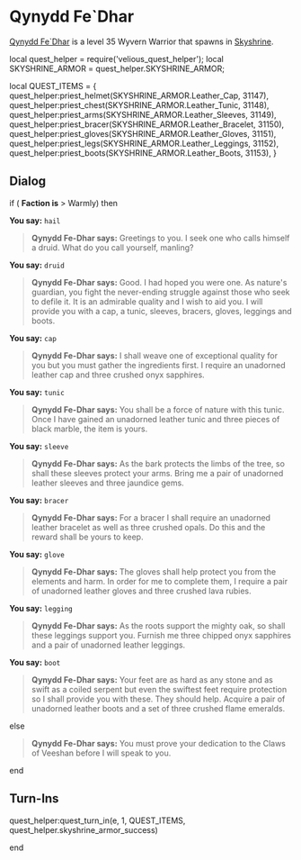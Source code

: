 # Qynydd Fe\`Dhar



[Qynydd Fe\`Dhar](/npc/114624) is a level 35 Wyvern Warrior that spawns in [Skyshrine](/zone/114).



local quest_helper = require('velious_quest_helper');
local SKYSHRINE_ARMOR = quest_helper.SKYSHRINE_ARMOR;

local QUEST_ITEMS = {
  quest_helper:priest_helmet(SKYSHRINE_ARMOR.Leather_Cap, 31147), 
  quest_helper:priest_chest(SKYSHRINE_ARMOR.Leather_Tunic, 31148), 
  quest_helper:priest_arms(SKYSHRINE_ARMOR.Leather_Sleeves, 31149), 
  quest_helper:priest_bracer(SKYSHRINE_ARMOR.Leather_Bracelet, 31150), 
  quest_helper:priest_gloves(SKYSHRINE_ARMOR.Leather_Gloves, 31151), 
  quest_helper:priest_legs(SKYSHRINE_ARMOR.Leather_Leggings, 31152), 
  quest_helper:priest_boots(SKYSHRINE_ARMOR.Leather_Boots, 31153), 
}



## Dialog

if ( **Faction is** > Warmly) then 


**You say:** `hail`




>**Qynydd Fe-Dhar says:** Greetings to you. I seek one who calls himself a druid. What do you call yourself, manling?


**You say:** `druid`




>**Qynydd Fe-Dhar says:** Good. I had hoped you were one. As nature's guardian, you fight the never-ending struggle against those who seek to defile it. It is an admirable quality and I wish to aid you. I will provide you with a cap, a tunic, sleeves, bracers, gloves, leggings and boots.


**You say:** `cap`




>**Qynydd Fe-Dhar says:** I shall weave one of exceptional quality for you but you must gather the ingredients first. I require an unadorned leather cap and three crushed onyx sapphires.


**You say:** `tunic`




>**Qynydd Fe-Dhar says:** You shall be a force of nature with this tunic. Once I have gained an unadorned leather tunic and three pieces of black marble, the item is yours.




**You say:** `sleeve`




>**Qynydd Fe-Dhar says:** As the bark protects the limbs of the tree, so shall these sleeves protect your arms. Bring me a pair of unadorned leather sleeves and three jaundice gems.


**You say:** `bracer`




>**Qynydd Fe-Dhar says:** For a bracer I shall require an unadorned leather bracelet as well as three crushed opals. Do this and the reward shall be yours to keep.


**You say:** `glove`




>**Qynydd Fe-Dhar says:** The gloves shall help protect you from the elements and harm. In order for me to complete them, I require a pair of unadorned leather gloves and three crushed lava rubies.


**You say:** `legging`




>**Qynydd Fe-Dhar says:** As the roots support the mighty oak, so shall these leggings support you. Furnish me three chipped onyx sapphires and a pair of unadorned leather leggings.


**You say:** `boot`




>**Qynydd Fe-Dhar says:** Your feet are as hard as any stone and as swift as a coiled serpent but even the swiftest feet require protection so I shall provide you with these. They should help. Acquire a pair of unadorned leather boots and a set of three crushed flame emeralds.


else 


>**Qynydd Fe-Dhar says:** You must prove your dedication to the Claws of Veeshan before I will speak to you.


end




## Turn-Ins

quest_helper:quest_turn_in(e, 1, QUEST_ITEMS, quest_helper.skyshrine_armor_success)

end